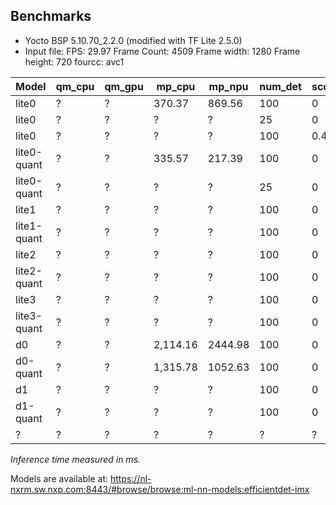## Benchmarks

* Yocto BSP 5.10.70_2.2.0 (modified with TF Lite 2.5.0)
* Input file:
FPS: 29.97
Frame Count: 4509
Frame width: 1280
Frame height: 720
fourcc: avc1

| Model       | qm_cpu      | qm_gpu      | mp_cpu      | mp_npu      | num_det     | score_thold | mAP         |
| ----------- | ----------- | ----------- | ----------- | ----------- | ----------- | ----------- | ----------- |
| lite0       | ?           | ?           | 370.37      | 869.56      | 100         | 0           | 0.266       |
| lite0       | ?           | ?           | ?           | ?           | 25          | 0           | 0.262       |
| lite0       | ?           | ?           | ?           | ?           | 100         | 0.4         | 0.216       |
| lite0-quant | ?           | ?           | 335.57      | 217.39      | 100         | 0           | 0.262       |
| lite0-quant | ?           | ?           | ?           | ?           | 25          | 0           | 0.258       |
| lite1       | ?           | ?           | ?           | ?           | 100         | 0           | 0.313       |
| lite1-quant | ?           | ?           | ?           | ?           | 100         | 0           | 0.309       |
| lite2       | ?           | ?           | ?           | ?           | 100         | 0           | 0.346       |
| lite2-quant | ?           | ?           | ?           | ?           | 100         | 0           | 0.342       |
| lite3       | ?           | ?           | ?           | ?           | 100         | 0           | 0.380       |
| lite3-quant | ?           | ?           | ?           | ?           | 100         | 0           | 0.376       |
| d0          | ?           | ?           | 2,114.16    | 2444.98     | 100         | 0           | 0.331       |
| d0-quant    | ?           | ?           | 1,315.78    | 1052.63     | 100         | 0           | 0.187       |
| d1          | ?           | ?           | ?           | ?           | 100         | 0           | 0.383       |
| d1-quant    | ?           | ?           | ?           | ?           | 100         | 0           | 0.268       |
| ?           | ?           | ?           | ?           | ?           | ?           | ?           | ?           |

*Inference time measured in ms.*

Models are available at: https://nl-nxrm.sw.nxp.com:8443/#browse/browse:ml-nn-models:efficientdet-imx
